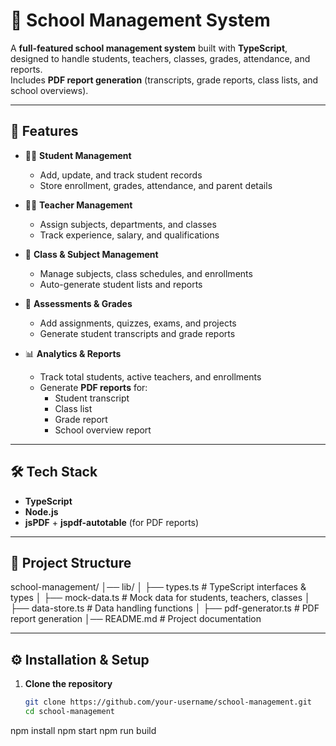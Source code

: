 # 🏫 School Management System

A **full-featured school management system** built with **TypeScript**, designed to handle students, teachers, classes, grades, attendance, and reports.  
Includes **PDF report generation** (transcripts, grade reports, class lists, and school overviews).

---

## 🚀 Features

- 👩‍🎓 **Student Management**
  - Add, update, and track student records
  - Store enrollment, grades, attendance, and parent details

- 👨‍🏫 **Teacher Management**
  - Assign subjects, departments, and classes
  - Track experience, salary, and qualifications

- 🏫 **Class & Subject Management**
  - Manage subjects, class schedules, and enrollments
  - Auto-generate student lists and reports

- 📝 **Assessments & Grades**
  - Add assignments, quizzes, exams, and projects
  - Generate student transcripts and grade reports

- 📊 **Analytics & Reports**
  - Track total students, active teachers, and enrollments
  - Generate **PDF reports** for:
    - Student transcript
    - Class list
    - Grade report
    - School overview report

---

## 🛠️ Tech Stack

- **TypeScript**
- **Node.js**
- **jsPDF** + **jspdf-autotable** (for PDF reports)

---

## 📂 Project Structure

school-management/
│── lib/
│ ├── types.ts # TypeScript interfaces & types
│ ├── mock-data.ts # Mock data for students, teachers, classes
│ ├── data-store.ts # Data handling functions
│ ├── pdf-generator.ts # PDF report generation
│── README.md # Project documentation



---

## ⚙️ Installation & Setup

1. **Clone the repository**
   ```bash
   git clone https://github.com/your-username/school-management.git
   cd school-management
npm install
npm start
npm run build
